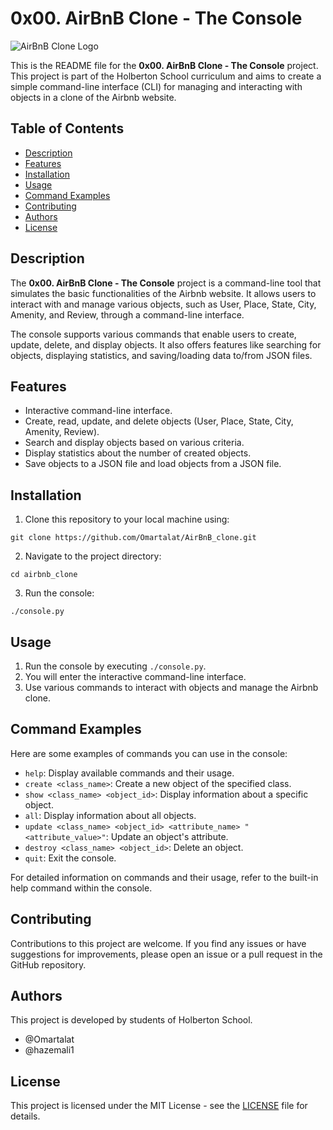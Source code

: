# 0x00. AirBnB Clone - The Console

![AirBnB Clone Logo](https://camo.githubusercontent.com/59589bd21e8ec09ef94f2d9bb80d36d144bc487fe4737f8b213d005f3273921b/68747470733a2f2f696d6775722e636f6d2f4f696c457358562e706e67)

This is the README file for the **0x00. AirBnB Clone - The Console** project. This project is part of the Holberton School curriculum and aims to create a simple command-line interface (CLI) for managing and interacting with objects in a clone of the Airbnb website.

## Table of Contents

- [Description](#description)
- [Features](#features)
- [Installation](#installation)
- [Usage](#usage)
- [Command Examples](#command-examples)
- [Contributing](#contributing)
- [Authors](#authors)
- [License](#license)

## Description

The **0x00. AirBnB Clone - The Console** project is a command-line tool that simulates the basic functionalities of the Airbnb website. It allows users to interact with and manage various objects, such as User, Place, State, City, Amenity, and Review, through a command-line interface.

The console supports various commands that enable users to create, update, delete, and display objects. It also offers features like searching for objects, displaying statistics, and saving/loading data to/from JSON files.

## Features

- Interactive command-line interface.
- Create, read, update, and delete objects (User, Place, State, City, Amenity, Review).
- Search and display objects based on various criteria.
- Display statistics about the number of created objects.
- Save objects to a JSON file and load objects from a JSON file.

## Installation

1. Clone this repository to your local machine using:
```
git clone https://github.com/Omartalat/AirBnB_clone.git
```

2. Navigate to the project directory:
```
cd airbnb_clone
```
3. Run the console:
```
./console.py
```

## Usage

1. Run the console by executing `./console.py`.
2. You will enter the interactive command-line interface.
3. Use various commands to interact with objects and manage the Airbnb clone.

## Command Examples

Here are some examples of commands you can use in the console:

- `help`: Display available commands and their usage.
- `create <class_name>`: Create a new object of the specified class.
- `show <class_name> <object_id>`: Display information about a specific object.
- `all`: Display information about all objects.
- `update <class_name> <object_id> <attribute_name> "<attribute_value>"`: Update an object's attribute.
- `destroy <class_name> <object_id>`: Delete an object.
- `quit`: Exit the console.

For detailed information on commands and their usage, refer to the built-in help command within the console.

## Contributing

Contributions to this project are welcome. If you find any issues or have suggestions for improvements, please open an issue or a pull request in the GitHub repository.

## Authors

This project is developed by students of Holberton School.

- @Omartalat
- @hazemali1

## License

This project is licensed under the MIT License - see the [LICENSE](LICENSE) file for details.
